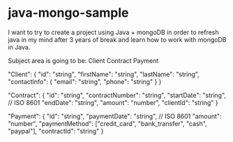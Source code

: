# java-mongo-sample

I want to try to create a project using Java + mongoDB in order to refresh java in my mind after 3 years of break and learn how to work with mongoDB in Java.

Subject area is going to be:
Client
Contract
Payment

"Client": {
  "id": "string",
  "firstName": "string",
  "lastName": "string",
  "contactInfo": {
    "email": "string",
    "phone": "string"
  }
}

"Contract": {
  "id": "string",
  "contractNumber": "string",
  "startDate": "string", // ISO 8601
  "endDate": "string",
  "amount": "number",
  "clientId": "string"
}

"Payment": {
  "id": "string",
  "paymentDate": "string",  // ISO 8601
  "amount": "number",
  "paymentMethod": ["credit_card", "bank_transfer", "cash", "paypal"],
  "contractId": "string"
}
